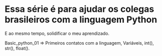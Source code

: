 # Essa série é para ajudar os colegas brasileiros com a linguagem Python
E ao mesmo tempo, solidificar o meu aprendizado.

Basic_python_01 => Primeiros contatos com a linguagem, Variáveis, int(), str(), float().
